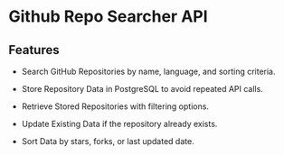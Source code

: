 # Github Repo Searcher API

## Features

- Search GitHub Repositories by name, language, and sorting criteria.

- Store Repository Data in PostgreSQL to avoid repeated API calls.

- Retrieve Stored Repositories with filtering options.

- Update Existing Data if the repository already exists.

- Sort Data by stars, forks, or last updated date.